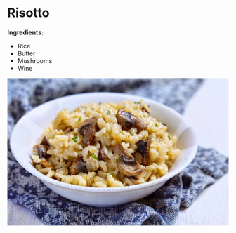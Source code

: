 # Risotto
**Ingredients:**
- Rice
- Butter
- Mushrooms
- Wine

![Risotto](../../Images/risotto_image.jpg)